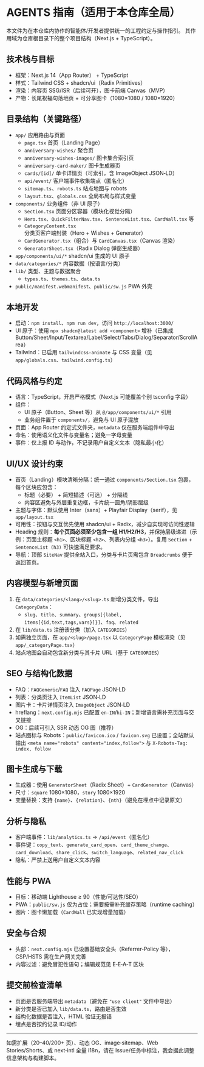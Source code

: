 # AGENTS 指南（适用于本仓库全局）

本文件为在本仓库内协作的智能体/开发者提供统一的工程约定与操作指引。
其作用域为仓库根目录下的整个项目结构（Next.js + TypeScript）。

## 技术栈与目标
- 框架：Next.js 14（App Router） + TypeScript
- 样式：Tailwind CSS + shadcn/ui（Radix Primitives）
- 渲染：内容页 SSG/ISR（后续可开），图卡前端 Canvas（MVP）
- 产物：长尾祝福句落地页 + 可分享图卡（1080×1080 / 1080×1920）

## 目录结构（关键路径）
- `app/` 应用路由与页面
  - `page.tsx` 首页（Landing Page）
  - `anniversary-wishes/` 聚合页
  - `anniversary-wishes-images/` 图卡集合索引页
  - `anniversary-card-maker/` 图卡生成器页
  - `cards/[id]/` 单卡详情页（可索引，含 ImageObject JSON‑LD）
  - `api/event/` 客户端事件收集端点（匿名化）
  - `sitemap.ts`、`robots.ts` 站点地图与 robots
  - `layout.tsx`、`globals.css` 全局布局与样式变量
- `components/` 业务组件（非 UI 原子）
  - `Section.tsx` 页面分区容器（模块化视觉分隔）
  - `Hero.tsx`、`QuickFilterNav.tsx`、`SentenceList.tsx`、`CardWall.tsx` 等
  - `CategoryContent.tsx` 分类页客户端封装（Hero + Wishes + Generator）
  - `CardGenerator.tsx`（组合）与 `CardCanvas.tsx`（Canvas 渲染）
  - `GeneratorSheet.tsx`（Radix Dialog 弹窗生成器）
- `app/components/ui/*` shadcn/ui 生成的 UI 原子
- `data/categories/*` 内容数据（按语言/分类）
- `lib/` 类型、主题与数据聚合
  - `types.ts`、`themes.ts`、`data.ts`
- `public/manifest.webmanifest`、`public/sw.js` PWA 外壳

## 本地开发
- 启动：`npm install`、`npm run dev`，访问 `http://localhost:3000/`
- UI 原子：使用 `npx shadcn@latest add <component>` 增补（已集成 Button/Sheet/Input/Textarea/Label/Select/Tabs/Dialog/Separator/ScrollArea）
- Tailwind：已启用 `tailwindcss-animate` 与 CSS 变量（见 `app/globals.css`、`tailwind.config.ts`）

## 代码风格与约定
- 语言：TypeScript，开启严格模式（Next.js 可能覆盖个别 tsconfig 字段）
- 组件：
  - UI 原子（Button、Sheet 等）从 `@/app/components/ui/*` 引用
  - 业务组件置于 `components/`，避免与 UI 原子混放
- 页面：App Router 约定式文件夹，`metadata` 仅在服务端组件中导出
- 命名：使用语义化文件与变量名；避免一字母变量
- 事件：仅上报 ID 与动作，不记录用户自定义文本（隐私最小化）

## UI/UX 设计约束
- 首页（Landing）模块清晰分隔：统一通过 `components/Section.tsx` 包裹，每个区块应包含：
  - 标题（必要） + 简短描述（可选） + 分隔线
  - 内容区避免与外层重复边框，卡片统一圆角/阴影层级
- 主题与字体：默认使用 Inter（sans）+ Playfair Display（serif），见 `app/layout.tsx`
- 可用性：按钮与交互优先使用 shadcn/ui + Radix，减少自实现可访问性逻辑
- Heading 规则：**每个页面必须至少包含一组 H1/H2/H3**，并保持层级递进（示例：页面主标题 `<h1>`、区块标题 `<h2>`、列表内分组 `<h3>`）。复用 `Section` + `SentenceList (h3)` 可快速满足要求。
- 导航：顶部 `SiteNav` 提供全站入口，分类与卡片页需包含 `Breadcrumbs` 便于返回首页。

## 内容模型与新增页面
1) 在 `data/categories/<lang>/<slug>.ts` 新增分类文件，导出 `CategoryData`：
   - `slug`、`title`、`summary`、`groups[{label, items[{id,text,tags,vars}]}]`、`faq`、`related`
2) 在 `lib/data.ts` 注册该分类（加入 `CATEGORIES`）
3) 如需独立页面，在 `app/<slug>/page.tsx` 以 `CategoryPage` 模板渲染（见 `app/_categoryPage.tsx`）
4) 站点地图会自动包含新分类与其卡片 URL（基于 `CATEGORIES`）

## SEO 与结构化数据
- FAQ：`FAQGeneric`/`FAQ` 注入 `FAQPage` JSON‑LD
- 列表：分类页注入 `ItemList` JSON‑LD
- 图片卡：卡片详情页注入 `ImageObject` JSON‑LD
- hreflang：`next.config.mjs` 已配置 `en-IN`/`hi-IN`；新增语言需补充页面与交叉链接
- OG：后续可引入 SSR 动态 OG 图（推荐）
- 站点图标与 Robots：`public/favicon.ico` / `favicon.svg` 已设置；全站默认输出 `<meta name="robots" content="index,follow">` 与 `X-Robots-Tag: index, follow`

## 图卡生成与下载
- 生成器：使用 `GeneratorSheet`（Radix Sheet）+ `CardGenerator`（Canvas）
- 尺寸：`square` 1080×1080，`story` 1080×1920
- 变量替换：支持 `{name}`、`{relation}`、`{nth}`（避免在埋点中记录原文）

## 分析与隐私
- 客户端事件：`lib/analytics.ts` → `/api/event`（匿名化）
- 事件键：`copy_text`、`generate_card_open`、`card_theme_change`、`card_download`、`share_click`、`switch_language`、`related_nav_click`
- 隐私：严禁上送用户自定义文本内容

## 性能与 PWA
- 目标：移动端 Lighthouse ≥ 90（性能/可达性/SEO）
- PWA：`public/sw.js` 仅为占位；需要按需补充缓存策略（runtime caching）
- 图片：图卡懒加载（`CardWall` 已实现增量加载）

## 安全与合规
- 头部：`next.config.mjs` 已设置基础安全头（Referrer‑Policy 等），CSP/HSTS 需在生产网关完善
- 内容过滤：避免冒犯性语句；编辑规范见 E‑E‑A‑T 区块

## 提交前检查清单
- 页面是否服务端导出 `metadata`（避免在 `"use client"` 文件中导出）
- 新分类是否已加入 `lib/data.ts`，路由是否生效
- 结构化数据是否注入，HTML 验证无报错
- 埋点是否按约记录 ID/动作

---
如需扩展（20–40/200+ 页）、动态 OG、image‑sitemap、Web Stories/Shorts、或 next‑intl 全量 i18n，请在 Issue/任务中标注，我会据此调整信息架构与构建脚本。
